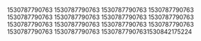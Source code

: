 1530787790763
1530787790763
1530787790763
1530787790763
1530787790763
1530787790763
1530787790763
1530787790763
1530787790763
1530787790763
1530787790763
1530787790763
1530787790763
1530787790763
15307877907631530842175224